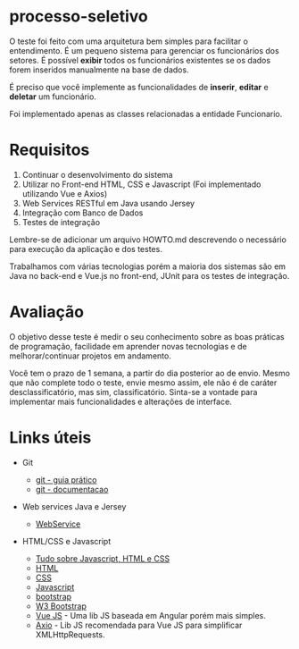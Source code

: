 # processo-seletivo
O teste foi feito com uma arquitetura bem simples para facilitar o entendimento. É um pequeno sistema para gerenciar os funcionários dos setores.
É possível **exibir** todos os funcionários existentes se os dados forem inseridos manualmente na base de dados.

É preciso que você implemente as funcionalidades de **inserir**, **editar** e 
**deletar** um funcionário.

Foi implementado apenas as classes relacionadas a entidade Funcionario.

# Requisitos

1. Continuar o desenvolvimento do sistema
2. Utilizar no Front-end HTML, CSS e Javascript (Foi implementado utilizando Vue e Axios)
3. Web Services RESTful em Java usando Jersey
4. Integração com Banco de Dados 
5. Testes de integração


Lembre-se de adicionar um arquivo HOWTO.md descrevendo o necessário para execução 
da aplicação e dos testes.  

Trabalhamos com várias tecnologias porém a maioria dos sistemas são em Java no back-end e Vue.js no front-end, JUnit para os testes de integração.

# Avaliação

O objetivo desse teste é medir o seu conhecimento sobre as boas práticas de programação, facilidade em aprender novas tecnologias e de melhorar/continuar projetos em andamento.

Você tem o prazo de 1 semana, a partir do dia posterior ao de envio. 
Mesmo que não complete todo o teste, envie mesmo assim, 
ele não é de caráter desclassificatório, mas sim, classificatório. 
Sinta-se a vontade para implementar mais funcionalidades e alterações de interface. 


# Links úteis

* Git
    * [git - guia prático](http://rogerdudler.github.io/git-guide/index.pt_BR.html)
    * [git - documentacao](https://git-scm.com/book/pt-pt/v2)

* Web services Java e Jersey
    * [WebService](https://www.ibm.com/developerworks/web/library/wa-aj-tomcat/)

* HTML/CSS e Javascript 
    * [Tudo sobre Javascript, HTML e CSS](https://www.w3schools.com/whatis/) 
    * [HTML](https://www.w3schools.com/html/default.asp)
    * [CSS](https://www.w3schools.com/css/default.asp)
    * [Javascript](https://www.w3schools.com/js/default.asp)
    * [bootstrap](https://getbootstrap.com/)
    * [W3 Bootstrap](https://www.w3schools.com/bootstrap/default.asp)
    * [Vue JS](https://vuejs.org/) - Uma lib JS baseada em Angular porém mais simples.
    * [Axio](https://vuejs.org/v2/cookbook/using-axios-to-consume-apis.html) - Lib JS recomendada para Vue JS para simplificar XMLHttpRequests.

